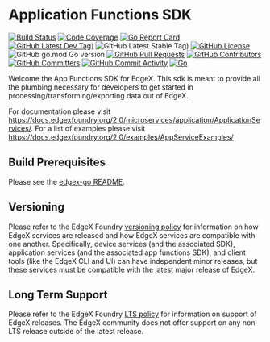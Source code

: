 
# Application Functions SDK
[![Build Status](https://jenkins.edgexfoundry.org/view/EdgeX%20Foundry%20Project/job/edgexfoundry/job/app-functions-sdk-go/job/main/badge/icon)](https://jenkins.edgexfoundry.org/view/EdgeX%20Foundry%20Project/job/edgexfoundry/job/app-functions-sdk-go/job/main/) [![Code Coverage](https://codecov.io/gh/yfpanne/app-functions-sdk-go/branch/main/graph/badge.svg?token=E4uzIvukPu)](https://codecov.io/gh/yfpanne/app-functions-sdk-go) [![Go Report Card](https://goreportcard.com/badge/github.com/yfpanne/app-functions-sdk-go)](https://goreportcard.com/report/github.com/yfpanne/app-functions-sdk-go) [![GitHub Latest Dev Tag)](https://img.shields.io/github/v/tag/yfpanne/app-functions-sdk-go?include_prereleases&sort=semver&label=latest-dev)](https://github.com/yfpanne/app-functions-sdk-go/tags) ![GitHub Latest Stable Tag)](https://img.shields.io/github/v/tag/yfpanne/app-functions-sdk-go?sort=semver&label=latest-stable) [![GitHub License](https://img.shields.io/github/license/yfpanne/app-functions-sdk-go)](https://choosealicense.com/licenses/apache-2.0/) ![GitHub go.mod Go version](https://img.shields.io/github/go-mod/go-version/yfpanne/app-functions-sdk-go) [![GitHub Pull Requests](https://img.shields.io/github/issues-pr-raw/yfpanne/app-functions-sdk-go)](https://github.com/yfpanne/app-functions-sdk-go/pulls) [![GitHub Contributors](https://img.shields.io/github/contributors/yfpanne/app-functions-sdk-go)](https://github.com/yfpanne/app-functions-sdk-go/contributors) [![GitHub Committers](https://img.shields.io/badge/team-committers-green)](https://github.com/orgs/edgexfoundry/teams/app-functions-sdk-go-committers/members) [![GitHub Commit Activity](https://img.shields.io/github/commit-activity/m/yfpanne/app-functions-sdk-go)](https://github.com/yfpanne/app-functions-sdk-go/commits) [![Go](https://github.com/yfpanne/app-functions-sdk-go/actions/workflows/go.yml/badge.svg)](https://github.com/yfpanne/app-functions-sdk-go/actions/workflows/go.yml)

Welcome the App Functions SDK for EdgeX. This sdk is meant to provide all the plumbing necessary for developers to get started in processing/transforming/exporting data out of EdgeX. 

For documentation please visit https://docs.edgexfoundry.org/2.0/microservices/application/ApplicationServices/.
For a list of examples please visit https://docs.edgexfoundry.org/2.0/examples/AppServiceExamples/

## Build Prerequisites

Please see the [edgex-go README](https://github.com/edgexfoundry/edgex-go/blob/master/README.md).

## Versioning

Please refer to the EdgeX Foundry [versioning policy](https://wiki.edgexfoundry.org/pages/viewpage.action?pageId=21823969) for information on how EdgeX services are released and how EdgeX services are compatible with one another.  Specifically, device services (and the associated SDK), application services (and the associated app functions SDK), and client tools (like the EdgeX CLI and UI) can have independent minor releases, but these services must be compatible with the latest major release of EdgeX.

## Long Term Support

Please refer to the EdgeX Foundry [LTS policy](https://wiki.edgexfoundry.org/display/FA/Long+Term+Support) for information on support of EdgeX releases. The EdgeX community does not offer support on any non-LTS release outside of the latest release.